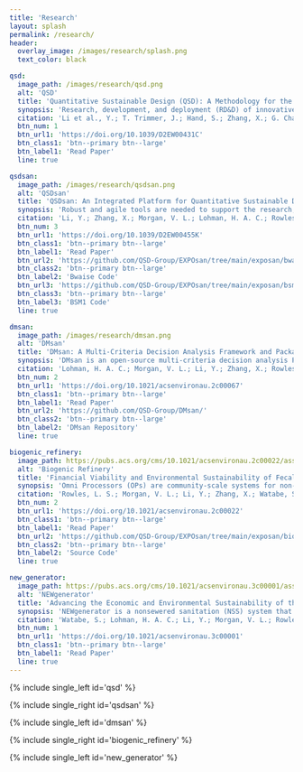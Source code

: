 ```yaml
---
title: 'Research'
layout: splash
permalink: /research/
header:
  overlay_image: /images/research/splash.png
  text_color: black

qsd:
  image_path: /images/research/qsd.png
  alt: 'QSD'
  title: 'Quantitative Sustainable Design (QSD): A Methodology for the Prioritization of Research, Development, and Deployment of Technologies'
  synopsis: 'Research, development, and deployment (RD&D) of innovative technologies are often impeded by the lack of transparent, systematic, and agile approaches to prioritize investment across the expansive landscape of technologies and design/operational decisions. This tutorial review synthesizes research on sustainability analyses to present Quantitative Sustainable Design (QSD) – a structured methodology to expedite the RD&D of water, sanitation, and resource recovery technologies.'
  citation: 'Li et al., Y.; T. Trimmer, J.; Hand, S.; Zhang, X.; G. Chambers, K.; C. Lohman, H. A.; Shi, R.; M. Byrne, D.; M. Cook, S.; S. Guest, J. Quantitative Sustainable Design (QSD) for the Prioritization of Research, Development, and Deployment of Technologies: A Tutorial and Review. Environ. Sci.: Water Res. Technol. 2022, 8 (11), 2439–2465.'
  btn_num: 1
  btn_url1: 'https://doi.org/10.1039/D2EW00431C'
  btn_class1: 'btn--primary btn--large'
  btn_label1: 'Read Paper'
  line: true

qsdsan:
  image_path: /images/research/qsdsan.png
  alt: 'QSDsan'
  title: 'QSDsan: An Integrated Platform for Quantitative Sustainable Design of Sanitation and Resource Recovery Systems'
  synopsis: 'Robust and agile tools are needed to support the research, development, and deployment (RD&D) of sanitation and resource recovery technologies. This work introduces QSDsan – an open-source Python tool that integrates system design, simulation, and sustainability characterization (techno-economic analysis and life cycle assessment) to quickly identify critical barriers, prioritize research opportunities, and navigate multi-dimensional sustainability tradeoffs for technology RD&D.'
  citation: 'Li, Y.; Zhang, X.; Morgan, V. L.; Lohman, H. A. C.; Rowles, L. S.; Mittal, S.; Kogler, A.; Cusick, R. D.; Tarpeh, W. A.; Guest, J. S. QSDsan: An Integrated Platform for Quantitative Sustainable Design of Sanitation and Resource Recovery Systems. Environ. Sci.: Water Res. Technol. 2022, 8 (10), 2289–2303.'
  btn_num: 3
  btn_url1: 'https://doi.org/10.1039/D2EW00455K'
  btn_class1: 'btn--primary btn--large'
  btn_label1: 'Read Paper'
  btn_url2: 'https://github.com/QSD-Group/EXPOsan/tree/main/exposan/bwaise'
  btn_class2: 'btn--primary btn--large'
  btn_label2: 'Bwaise Code'
  btn_url3: 'https://github.com/QSD-Group/EXPOsan/tree/main/exposan/bsm1'
  btn_class3: 'btn--primary btn--large'
  btn_label3: 'BSM1 Code'
  line: true

dmsan:
  image_path: /images/research/dmsan.png
  alt: 'DMsan'
  title: 'DMsan: A Multi-Criteria Decision Analysis Framework and Package to Characterize Contextualized Sustainability of Sanitation and Resource Recovery Technologies'
  synopsis: 'DMsan is an open-source multi-criteria decision analysis Python package that enables users to transparently compare sanitation and resource recovery alternatives and characterize the opportunity space for early-stage technologies. The core structure of DMsan includes five criteria (technical, resource recovery, economic, environmental, and social), 28 indicators, criteria weight scenarios, and indicator weight scenarios tailored to 250 countries/territories, all of which can be adapted by end-users. DMsan integrates with QSDsan for system design and simulation to calculate quantitative economic (via techno-economic analysis), environmental (via life cycle assessment), and resource recovery indicators under uncertainty.'
  citation: 'Lohman, H. A. C.; Morgan, V. L.; Li, Y.; Zhang, X.; Rowles, L. S.; Cook, S. M.; Guest, J. S. DMsan: A Multi-Criteria Decision Analysis Framework and Package to Characterize Contextualized Sustainability of Sanitation and Resource Recovery Technologies. ACS Environ. Au 2023, 3 (3), 179–192.'
  btn_num: 2
  btn_url1: 'https://doi.org/10.1021/acsenvironau.2c00067'
  btn_class1: 'btn--primary btn--large'
  btn_label1: 'Read Paper'
  btn_url2: 'https://github.com/QSD-Group/DMsan/'
  btn_class2: 'btn--primary btn--large'
  btn_label2: 'DMsan Repository'
  line: true

biogenic_refinery:
  image_path: https://pubs.acs.org/cms/10.1021/acsenvironau.2c00022/asset/images/large/vg2c00022_0006.jpeg
  alt: 'Biogenic Refinery'
  title: 'Financial Viability and Environmental Sustainability of Fecal Sludge Treatment with Pyrolysis Omni Processors'
  synopsis: 'Omni Processors (OPs) are community-scale systems for non-sewered fecal sludge treatment. These systems have demonstrated their capacity to treat excreta from tens of thousands of people using thermal treatment processes (e.g., pyrolysis), but their relative sustainability is unclear. In this study, QSDsan (an open-source Python package) was used to characterize the financial viability and environmental implications of fecal sludge treatment via pyrolysis-based OP technology treating mixed and source-separated human excreta and to elucidate the key drivers of system sustainability.'
  citation: 'Rowles, L. S.; Morgan, V. L.; Li, Y.; Zhang, X.; Watabe, S.; Stephen, T.; Lohman, H. A. C.; DeSouza, D.; Hallowell, J.; Cusick, R. D.; Guest, J. S. Financial Viability and Environmental Sustainability of Fecal Sludge Treatment with Pyrolysis Omni Processors. ACS Environ. Au 2022, 2 (5), 455–466.'
  btn_num: 2
  btn_url1: 'https://doi.org/10.1021/acsenvironau.2c00022'
  btn_class1: 'btn--primary btn--large'
  btn_label1: 'Read Paper'
  btn_url2: 'https://github.com/QSD-Group/EXPOsan/tree/main/exposan/biogenic_refinery'
  btn_class2: 'btn--primary btn--large'
  btn_label2: 'Source Code'
  line: true

new_generator:
  image_path: https://pubs.acs.org/cms/10.1021/acsenvironau.3c00001/asset/images/large/vg3c00001_0008.jpeg
  alt: 'NEWgenerator'
  title: 'Advancing the Economic and Environmental Sustainability of the NEWgenerator Nonsewered Sanitation System'
  synopsis: 'NEWgenerator is a nonsewered sanitation (NSS) system that includes an anaerobic membrane bioreactor (AnMBR), nutrient recovery via ion exchange, and electrochlorination. The system has been shown to achieve robust treatment of real waste for over 100 users, but the technology’s relative life cycle sustainability remains unclear. This study characterizes the financial viability and life cycle environmental impacts of the NEWgenerator and prioritizes opportunities to advance system sustainability through targeted improvements and deployment. This research demonstrates that the NEWgenerator is a low-cost, low-emission NSS treatment technology with the potential for resource recovery to increase access to safe sanitation. *Source code unavailable due to non disclosure agreement.*'
  citation: 'Watabe, S.; Lohman, H. A. C.; Li, Y.; Morgan, V. L.; Rowles, L. S.; Stephen, T.; Shyu, H.-Y.; Bair, R. A.; Castro, C. J.; Cusick, R. D.; Yeh, D. H.; Guest, J. S. Advancing the Economic and Environmental Sustainability of the NEWgenerator Nonsewered Sanitation System. ACS Environ. Au 2023, 3 (4), 209–222.'
  btn_num: 1
  btn_url1: 'https://doi.org/10.1021/acsenvironau.3c00001'
  btn_class1: 'btn--primary btn--large'
  btn_label1: 'Read Paper'
  line: true
---
```


{% include single_left id='qsd' %}

{% include single_right id='qsdsan' %}

{% include single_left id='dmsan' %}

{% include single_right id='biogenic_refinery' %}

{% include single_left id='new_generator' %}